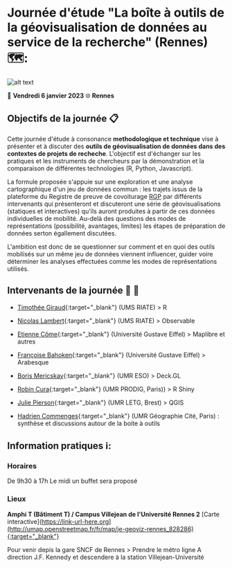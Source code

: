# Journée d'étude "La boîte à outils de la géovisualisation de données au service de la recherche" (Rennes) 🗺️: 

![alt text](https://raw.githubusercontent.com/magisAR9/JEGeovizRennes/main/JEGEOVIZ.JPG)

:calendar: **Vendredi 6 janvier 2023**
:globe_with_meridians: **Rennes**


## Objectifs de la journée :clipboard:

Cette journée d'étude à consonance **methodologique et technique** vise à présenter et à discuter des **outils de géovisualisation de données dans des contextes de projets de recheche**. L'objectif est d'échanger sur les pratiques et les instruments de chercheurs par la démonstration et la comparaison de différentes technologies (R, Python, Javascript). 

La formule proposée s'appuie sur une exploration et une analyse cartographique d'un jeu de données commun : les trajets issus de la plateforme du Registre de preuve de covoiturage [RGP](https://covoiturage.beta.gouv.fr/) par différents intervenants qui présenteront et discuteront une série de géovisualisations (statiques et interactives) qu'ils auront produites à partir de ces données individuelles de mobilité. Au-delà des questions des modes de représentations (possibilité, avantages, limites) les étapes de préparation de données serton égallement discutées.


L'ambition est donc de se questionner sur comment et en quoi des outils mobilisés sur un même jeu de données viennent influencer, guider voire déterminer les analyses effectuées comme les modes de représentations utilisés.


## Intervenants de la journée :woman: :man:

* [Timothée Giraud](https://rgeomatic.hypotheses.org/){:target="_blank"} (UMS RIATE) > R 

* [Nicolas Lambert](https://neocarto.github.io/cv/index.html){:target="_blank"} (UMS RIATE) > Observable 

* [Etienne Côme](https://www.comeetie.fr/){:target="_blank"} (Université Gustave Eiffel) > Maplibre et autres 

* [Françoise Bahoken](https://geoflowiz.hypotheses.org/){:target="_blank"} (Université Gustave Eiffel) > Arabesque 

* [Boris Mericskay](https://bmericskay.github.io/portfolio/index.html){:target="_blank"} (UMR ESO) > Deck.GL 

* [Robin Cura](https://geographie-cites.cnrs.fr/membres/robin-cura/){:target="_blank"} (UMR PRODIG, Paris)) > R Shiny 

* [Julie Pierson](https://www.cnrs.fr/fr/personne/julie-pierson){:target="_blank"} (UMR LETG, Brest) > QGIS 

* [Hadrien Commenges](https://geographie-cites.cnrs.fr/membres/hadrien-commenges/){:target="_blank"} (UMR Géographie Cité, Paris) : synthèse et discussions autour de la boite à outils  

## Information pratiques ℹ️: 

### Horaires 

De 9h30 à 17h
Le midi un buffet sera proposé

### Lieux 

**Amphi T (Bâtiment T) / Campus Villejean de l'Université Rennes 2** [Carte interactive](https://link-url-here.org](http://umap.openstreetmap.fr/fr/map/je-geoviz-rennes_828286){:target="_blank"}

Pour venir depis la gare SNCF de Rennes > Prendre le métro ligne A direction J.F. Kennedy et descendere à la station Villejean-Université



